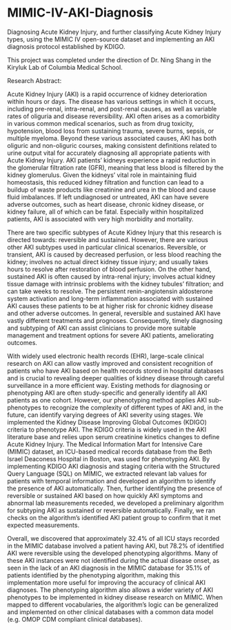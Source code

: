 # MIMIC-IV-AKI-Diagnosis
Diagnosing Acute Kidney Injury, and further classifying Acute Kidney Injury types, using the MIMIC IV open-source dataset and implementing an AKI diagnosis protocol established by KDIGO.

This project was completed under the direction of Dr. Ning Shang in the Kiryluk Lab of Columbia Medical School.

Research Abstract:

  Acute Kidney Injury (AKI) is a rapid occurrence of kidney deterioration within hours or days. The disease has various settings in which it occurs, including pre-renal, intra-renal, and post-renal causes, as well as variable rates of oliguria and disease reversibility. AKI often arises as a comorbidity in various common medical scenarios, such as from drug toxicity, hypotension, blood loss from sustaining trauma, severe burns, sepsis, or multiple myeloma. Beyond these various associated causes, AKI has both oliguric and non-oliguric courses, making consistent definitions related to urine output vital for accurately diagnosing all appropriate patients with Acute Kidney Injury. 
AKI patients’ kidneys experience a rapid reduction in the glomerular filtration rate (GFR), meaning that less blood is filtered by the kidney glomerulus. Given the kidneys’ vital role in maintaining fluid homeostasis, this reduced kidney filtration and function can lead to a buildup of waste products like creatinine and urea in the blood and cause fluid imbalances. If left undiagnosed or untreated, AKI can have severe adverse outcomes, such as heart disease, chronic kidney disease, or kidney failure, all of which can be fatal. Especially within hospitalized patients, AKI is associated with very high morbidity and mortality.

  There are two specific subtypes of Acute Kidney Injury that this research is directed towards: reversible and sustained. However, there are various other AKI subtypes used in particular clinical scenarios. Reversible, or transient, AKI is caused by decreased perfusion, or less blood reaching the kidney; involves no actual direct kidney tissue injury; and usually takes hours to resolve after restoration of blood perfusion. On the other hand, sustained AKI is often caused by intra-renal injury; involves actual kidney tissue damage with intrinsic problems with the kidney tubules’ filtration; and can take weeks to resolve. The persistent renin-angiotensin aldosterone system activation and long-term inflammation associated with sustained AKI causes these patients to be at higher risk for chronic kidney disease and other adverse outcomes. In general, reversible and sustained AKI have vastly different treatments and prognoses. Consequently, timely diagnosing and subtyping of AKI can assist clinicians to provide more suitable management and treatment options for severe AKI patients, ameliorating outcomes.
  
  With widely used electronic health records (EHR), large-scale clinical research on AKI can allow vastly improved and consistent recognition of patients who have AKI based on health records stored in hospital databases and is crucial to revealing deeper qualities of kidney disease through careful surveillance in a more efficient way. Existing methods for diagnosing or phenotyping AKI are often study-specific and generally identify all AKI patients as one cohort. However, our phenotyping method applies AKI sub-phenotypes to recognize the complexity of different types of AKI and, in the future, can identify varying degrees of AKI severity using stages. We implemented the Kidney Disease Improving Global Outcomes (KDIGO) criteria to phenotype AKI. The KDIGO criteria is widely used in the AKI literature base and relies upon serum creatinine kinetics changes to define Acute Kidney Injury. The Medical Information Mart for Intensive Care (MIMIC) dataset, an ICU-based medical records database from the Beth Israel Deaconess Hospital in Boston, was used for phenotyping AKI. By implementing KDIGO AKI diagnosis and staging criteria with the Structured Query Language (SQL) on MIMIC, we extracted relevant lab values for patients with temporal information and developed an algorithm to identify the presence of AKI automatically. Then, further identifying the presence of reversible or sustained AKI based on how quickly AKI symptoms and abnormal lab measurements receded, we developed a preliminary algorithm for subtyping AKI as sustained or reversible automatically. Finally, we ran checks on the algorithm’s identified AKI patient group to confirm that it met expected measurements. 
  
  Overall, we discovered that approximately 32.4% of all ICU stays recorded in the MIMIC database involved a patient having AKI, but 78.2% of identified AKI were reversible using the developed phenotyping algorithms. Many of these AKI instances were not identified during the actual disease onset, as seen in the lack of an AKI diagnosis in the MIMIC database for 35.1% of patients identified by the phenotyping algorithm, making this implementation more useful for improving the accuracy of clinical AKI diagnoses. The phenotyping algorithm also allows a wider variety of AKI phenotypes to be implemented in kidney disease research on MIMIC. When mapped to different vocabularies, the algorithm’s logic can be generalized and implemented on other clinical databases with a common data model (e.g. OMOP CDM compliant clinical databases).

